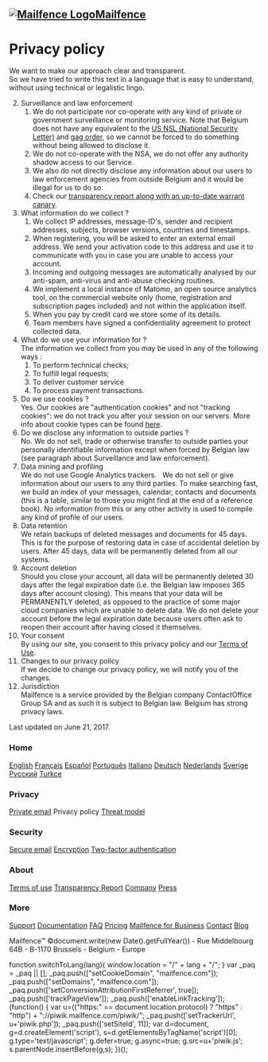 [![Mailfence Logo](/c/mailfence/images/mailfence_logo.png)Mailfence](https://mailfence.com/)
--------------------------------------------------------------------------------------------

Privacy policy
==============

We want to make our approach clear and transparent.  
So we have tried to write this text in a language that is easy to understand, without using technical or legalistic lingo.

2.  Surveillance and law enforcement
    1.  We do not participate nor co-operate with any kind of private or government surveillance or monitoring service. Note that Belgium does not have any equivalent to the [US NSL (National Security Letter)](https://en.wikipedia.org/wiki/National_security_letter) and [gag order](https://en.wikipedia.org/wiki/Gag_order), so we cannot be forced to do something without being allowed to disclose it.
    2.  We do not co-operate with the NSA, we do not offer any authority shadow access to our Service.
    3.  We also do not directly disclose any information about our users to law enforcement agencies from outside Belgium and it would be illegal for us to do so.
    4.  Check our [transparency report along with an up-to-date warrant canary](https://blog.mailfence.com/transparency-report-and-warrant-canary/).
3.  What information do we collect ?
    1.  We collect IP addresses, message-ID's, sender and recipient addresses, subjects, browser versions, countries and timestamps.
    2.  When registering, you will be asked to enter an external email address. We send your activation code to this address and use it to communicate with you in case you are unable to access your account.
    3.  Incoming and outgoing messages are automatically analysed by our anti-spam, anti-virus and anti-abuse checking routines.
    4.  We implement a local instance of Matomo, an open source analytics tool, on the commercial website only (home, registration and subscription pages included) and not within the application itself.
    5.  When you pay by credit card we store some of its details.
    6.  Team members have signed a confidentiality agreement to protect collected data.
4.  What do we use your information for ?  
    The information we collect from you may be used in any of the following ways :
    1.  To perform technical checks;
    2.  To fulfill legal requests;
    3.  To deliver customer service
    4.  To process payment transactions.
5.  Do we use cookies ?  
    Yes. Our cookies are "authentication cookies" and not "tracking cookies": we do not track you after your session on our servers. More info about cookie types can be found [here](https://en.wikipedia.org/wiki/HTTP_cookie).
6.  Do we disclose any information to outside parties ?  
    No. We do not sell, trade or otherwise transfer to outside parties your personally identifiable information except when forced by Belgian law (see paragraph about Surveillance and law enforcement).
7.  Data mining and profiling  
    We do not use Google Analytics trackers.   We do not sell or give information about our users to any third parties. To make searching fast, we build an index of your messages, calendar, contacts and documents (this is a table, similar to those you might find at the end of a reference book). No information from this or any other activity is used to compile any kind of profile of our users.
8.  Data retention  
    We retain backups of deleted messages and documents for 45 days. This is for the purpose of restoring data in case of accidental deletion by users. After 45 days, data will be permanently deleted from all our systems.
9.  Account deletion  
    Should you close your account, all data will be permanently deleted 30 days after the legal expiration date (i.e. the Belgian law imposes 365 days after account closing). This means that your data will be PERMANENTLY deleted, as opposed to the practice of some major cloud companies which are unable to delete data. We do not delete your account before the legal expiration date because users often ask to reopen their account after having closed it themselves.
10.  Your consent  
    By using our site, you consent to this privacy policy and our [Terms of Use](https://mailfence.com/en/terms.jsp).
11.  Changes to our privacy policy  
    If we decide to change our privacy policy, we will notify you of the changes.
12.  Jurisdiction  
    Mailfence is a service provided by the Belgian company ContactOffice Group SA and as such it is subject to Belgian law. Belgium has strong privacy laws.

Last updated on June 21, 2017.

### Home

[English](javascript:switchToLang('en');) [Français](javascript:switchToLang('fr');) [Español](javascript:switchToLang('es');) [Português](javascript:switchToLang('pt');) [Italiano](javascript:switchToLang('it');) [Deutsch](javascript:switchToLang('de');) [Nederlands](javascript:switchToLang('nl');) [Sverige](javascript:switchToLang('sv');) [Русский](javascript:switchToLang('ru');) [Turkce](javascript:switchToLang('tr');)

### Privacy

[Private email](https://mailfence.com/en/private-email.jsp) Privacy policy [Threat model](https://mailfence.com/en/threat-model.jsp)

### Security

[Secure email](https://mailfence.com/en/secure-email.jsp) [Encryption](https://mailfence.com/en/end-to-end-encryption.jsp) [Two-factor authentication](https://mailfence.com/en/two-factor-authentication.jsp)

### About

[Terms of use](https://mailfence.com/en/terms.jsp) [Transparency Report](https://blog.mailfence.com/transparency-report-and-warrant-canary/) [Company](https://mailfence.com/en/company.jsp) [Press](https://mailfence.com/en/press.jsp)

### More

[Support](https://kb.mailfence.com/) [Documentation](https://mailfence.com/en/doc/) [FAQ](https://mailfence.com/en/faq.jsp) [Pricing](https://mailfence.com/#plans) [Mailfence for Business](https://mailfence.com/en/secure-business-email.jsp) [Contact](https://mailfence.com/en/contact.jsp) [Blog](https://blog.mailfence.com/ "Mailfence blog")

Mailfence™ ©document.write(new Date().getFullYear()) - Rue Middelbourg 64B - B-1170 Brussels - Belgium - Europe

function switchToLang(lang){ window.location = "/" + lang + "/"; } var \_paq = \_paq || \[\]; \_paq.push(\["setCookieDomain", "mailfence.com"\]); \_paq.push(\["setDomains", "mailfence.com"\]); \_paq.push(\['setConversionAttributionFirstReferrer', true\]); \_paq.push(\['trackPageView'\]); \_paq.push(\['enableLinkTracking'\]); (function() { var u=(("https:" == document.location.protocol) ? "https" : "http") + "://piwik.mailfence.com/piwik/"; \_paq.push(\['setTrackerUrl', u+'piwik.php'\]); \_paq.push(\['setSiteId', 11\]); var d=document, g=d.createElement('script'), s=d.getElementsByTagName('script')\[0\]; g.type='text/javascript'; g.defer=true; g.async=true; g.src=u+'piwik.js'; s.parentNode.insertBefore(g,s); })();